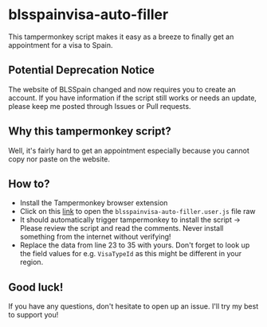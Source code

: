# blsspainvisa-auto-filler

This tampermonkey script makes it easy as a breeze to finally get an appointment for a visa to Spain.

## Potential Deprecation Notice

The website of BLSSpain changed and now requires you to create an account. If you have information if the script still works or needs an update, please keep me posted through Issues or Pull requests.

## Why this tampermonkey script?

Well, it's fairly hard to get an appointment especially because you cannot copy nor paste on the website.

## How to?

- Install the Tampermonkey browser extension
- Click on this [link](https://raw.githubusercontent.com/hExPY/blsspainvisa-auto-filler/main/blsspainvisa-auto-filler.user.js) to open the `blsspainvisa-auto-filler.user.js` file raw
- It should automatically trigger tampermonkey to install the script -> Please review the script and read the comments. Never install something from the internet without verifying!
- Replace the data from line 23 to 35 with yours. Don't forget to look up the field values for e.g. `VisaTypeId` as this might be different in your region.

## Good luck!

If you have any questions, don't hesitate to open up an issue. I'll try my best to support you!
